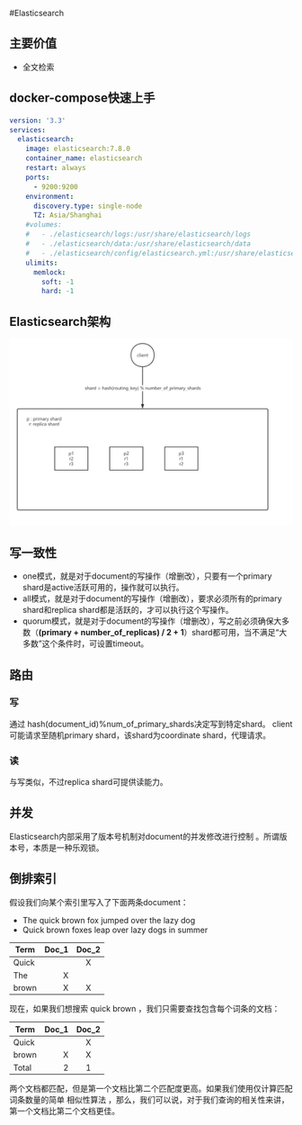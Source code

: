#Elasticsearch

## 主要价值
- 全文检索

## docker-compose快速上手
```yaml
version: '3.3'
services:
  elasticsearch:
    image: elasticsearch:7.8.0
    container_name: elasticsearch
    restart: always
    ports:
      - 9200:9200
    environment:
      discovery.type: single-node
      TZ: Asia/Shanghai
    #volumes:
    #   - ./elasticsearch/logs:/usr/share/elasticsearch/logs
    #   - ./elasticsearch/data:/usr/share/elasticsearch/data
    #   - ./elasticsearch/config/elasticsearch.yml:/usr/share/elasticsearch/config/elasticsearch.yml
    ulimits:
      memlock:
        soft: -1
        hard: -1
```

## Elasticsearch架构

![Snipaste_2021-03-13_15-48-06.png](Snipaste_2021-03-13_15-48-06.png)

## 写一致性
- one模式，就是对于document的写操作（增删改），只要有一个primary shard是active活跃可用的，操作就可以执行。
- all模式，就是对于document的写操作（增删改），要求必须所有的primary shard和replica shard都是活跃的，才可以执行这个写操作。
- quorum模式，就是对于document的写操作（增删改），写之前必须确保大多数（**(primary + number_of_replicas) / 2 + 1**）shard都可用，当不满足“大多数”这个条件时，可设置timeout。

## 路由
### 写
通过 hash(document_id)%num_of_primary_shards决定写到特定shard。
client可能请求至随机primary shard，该shard为coordinate shard，代理请求。
### 读
与写类似，不过replica shard可提供读能力。
## 并发
Elasticsearch内部采用了版本号机制对document的并发修改进行控制 。所谓版本号，本质是一种乐观锁。



## 倒排索引
假设我们向某个索引里写入了下面两条document：

- The quick brown fox jumped over the lazy dog
- Quick brown foxes leap over lazy dogs in summer



| Term        | Doc_1   |  Doc_2  |
| --------   | -----:  | :----:  |
| Quick     |  |   X     |
| The        |   X   |      |
| brown        |    X    |  X  |

现在，如果我们想搜索 quick brown ，我们只需要查找包含每个词条的文档：

| Term        | Doc_1   |  Doc_2  |
| --------   | -----:  | :----:  |
| Quick     |  |   X     |
| brown        |    X    |  X  |
| Total        |    2    |  1  |

两个文档都匹配，但是第一个文档比第二个匹配度更高。如果我们使用仅计算匹配词条数量的简单 相似性算法 ，那么，我们可以说，对于我们查询的相关性来讲，第一个文档比第二个文档更佳。



